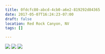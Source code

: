 ```yaml
---
title: 0fdcfc80-abcd-4cb0-a6e2-819292d84365
date: 2017-05-07T16:24:23-07:00
draft: false
location: Red Rock Canyon, NV
tags: []

---
```




![](https://d17enza3bfujl8.cloudfront.net/DSCF7113.jpg)
![](https://d17enza3bfujl8.cloudfront.net/DSCF7155.jpg)
![](https://d17enza3bfujl8.cloudfront.net/DSCF7106.jpg)



